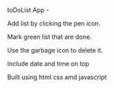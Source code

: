 toDoList App -

Add list by clicking the pen icon.

Mark green list that are done.

Use the garbage icon to delete it.

Include date and time on top

Built using html css amd javascript

